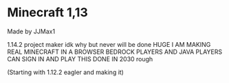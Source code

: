 # Minecraft 1,13

Made by JJMax1

1.14.2 project maker idk why but never will be done
HUGE I AM MAKING REAL MINECRAFT IN A BROWSER BEDROCK PLAYERS AND JAVA PLAYERS CAN SIGN IN AND PLAY THIS
DONE IN 2030 rough



(Starting with 1.12.2 eagler and making it)
